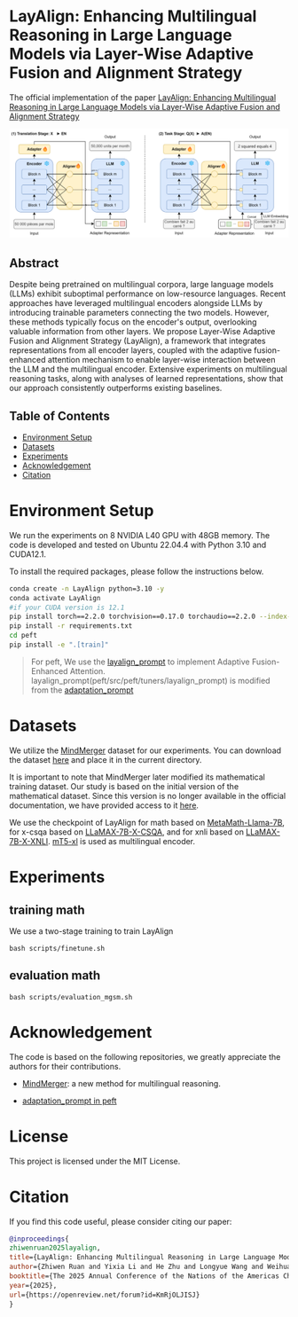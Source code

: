 # LayAlign: Enhancing Multilingual Reasoning in Large Language Models via Layer-Wise Adaptive Fusion and Alignment Strategy

The official implementation of the paper [LayAlign: Enhancing Multilingual Reasoning in Large Language Models via Layer-Wise Adaptive Fusion and Alignment Strategy](https://openreview.net/forum?id=KmRjOLJISJ&referrer=%5BAuthor%20Console%5D(%2Fgroup%3Fid%3Daclweb.org%2FNAACL%2F2025%2FConference%2FAuthors%23your-submissions))

![Overview](./images/layalign.png)

## Abstract

Despite being pretrained on multilingual corpora, large language models (LLMs) exhibit suboptimal performance on low-resource languages. Recent approaches have leveraged multilingual encoders alongside LLMs by introducing trainable parameters connecting the two models. However, these methods typically focus on the encoder's output, overlooking valuable information from other layers. We propose Layer-Wise Adaptive Fusion and Alignment Strategy (LayAlign), a framework that integrates representations from all encoder layers, coupled with the adaptive fusion-enhanced attention mechanism to enable layer-wise interaction between the LLM and the multilingual encoder. Extensive experiments on multilingual reasoning tasks, along with analyses of learned representations, show that our approach consistently outperforms existing baselines.

## Table of Contents

- [Environment Setup](#environment-setup)
- [Datasets](#datasets)
- [Experiments](#experiments)
- [Acknowledgement](#acknowledgement)
- [Citation](#citation)


# Environment Setup

We run the experiments on 8 NVIDIA L40 GPU with 48GB memory. The code is developed and tested on Ubuntu 22.04.4 with Python 3.10 and CUDA12.1.

To install the required packages, please follow the instructions below.

```bash
conda create -n LayAlign python=3.10 -y
conda activate LayAlign
#if your CUDA version is 12.1
pip install torch==2.2.0 torchvision==0.17.0 torchaudio==2.2.0 --index-url https://download.pytorch.org/whl/cu121
pip install -r requirements.txt
cd peft
pip install -e ".[train]"
```
> For peft, We use the [layalign_prompt](peft/src/peft/tuners/layalign_prompt) to implement Adaptive Fusion-Enhanced Attention. layalign_prompt(peft/src/peft/tuners/layalign_prompt) is modified from the [adaptation_prompt](https://github.com/huggingface/peft/tree/main/src/peft/tuners/adaption_prompt)



# Datasets
We utilize the [MindMerger](https://github.com/CONE-MT/MindMerger) dataset for our experiments. You can download the dataset [here](https://drive.google.com/drive/folders/1Rm5ppr1fCd4KbiDR2LSFKNChq_uSfiSE?usp=drive_link) and place it in the current directory.

It is important to note that MindMerger later modified its mathematical training dataset. Our study is based on the initial version of the mathematical dataset. Since this version is no longer available in the official documentation, we have provided access to it [here](https://drive.google.com/drive/folders/1evjD7HMLPBel1GKXtg-z77dR8DuCquPl?dmr=1&ec=wgc-drive-hero-goto).

We use the checkpoint of LayAlign for math based on [MetaMath-Llama-7B](https://huggingface.co/meta-math/MetaMath-7B-V1.0), for x-csqa based on [LLaMAX-7B-X-CSQA](https://huggingface.co/LLaMAX/LLaMAX2-7B-X-CSQA), and for xnli based on [LLaMAX-7B-X-XNLI](https://huggingface.co/LLaMAX/LLaMAX2-7B-XNLI). [mT5-xl](https://huggingface.co/google/mt5-xl) is used as multilingual encoder.


# Experiments

## training math
We use a two-stage training to train LayAlign
```
bash scripts/finetune.sh
```

## evaluation math
```
bash scripts/evaluation_mgsm.sh
```

# Acknowledgement

The code is based on the following repositories, we greatly appreciate the authors for their contributions.

- [MindMerger](https://github.com/CONE-MT/MindMerger): a new method for multilingual reasoning.

- [adaptation_prompt in peft](https://github.com/huggingface/peft/tree/main/src/peft/tuners/adaption_prompt)


# License

This project is licensed under the MIT License.


# Citation

If you find this code useful, please consider citing our paper:
```bibtex
@inproceedings{
zhiwenruan2025layalign,
title={LayAlign: Enhancing Multilingual Reasoning in Large Language Models via Layer-Wise Adaptive Fusion and Alignment Strategy},
author={Zhiwen Ruan and Yixia Li and He Zhu and Longyue Wang and Weihua Luo and Kaifu Zhang and Yun Chen and Guanhua Chen},
booktitle={The 2025 Annual Conference of the Nations of the Americas Chapter of the ACL},
year={2025},
url={https://openreview.net/forum?id=KmRjOLJISJ}
}
```